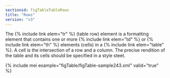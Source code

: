 ```yaml
---
sectionid: figTableTableRows
title: "Rows"
version: "v3"
---
```


The {% include link elem="tr" %} (table row) element is a formatting element that contains one
or more {% include link elem="td" %} or {% include link elem="th" %} elements (cells) in a {% include link elem="table" %}. A cell is the intersection of a row and a column. The precise
rendition of the table and its cells should be specified in a style steet.

{% include mei example="figTable/figTable-sample243.xml" valid="true" %}
